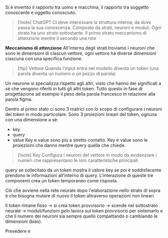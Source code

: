 Si è invertito il rapporto tra uomo e macchina, il rapporto tra soggetto conoscente e oggetto conosciuto.

>[!note] ChatGPT
>Ci deve interessare la struttura interna; da dove passa la sua conoscenza.
>Composto da strati, neuroni e moduli. 
>Ogni strato ha uno strato sottostante. Il primo strato meccanismo di attenzione mentre il secondo una rete 

**Meccanismo di attenzione**
All'interno degli strati troviamo i neuroni che sono le dimensioni di ciascun vettore, ogni vettore ha diverse dimensioni ciascuna con una specifica funzione.

>[!tip] Vettore
>Quando l'input entra nel modello diventa un token (una parola diventa un numero o un pezzo di parola)

Un neurone si specializza rispetto agli altri, visto che hanno dei significati a sè che vengono riferiti in tutti gli altri token. Tutto questo in fase di progettazione
ad esempio il peso della parola francesco in relazione alla parola figma.

Dentro al primo stato ci sono 3 matrici con lo scopo di configurare i neuroni dei token in modo particolare. Sono 3 proiezioni lineari del token, ognuna con una dimensione a sè:
- key 
- query
- value
Key e value sono più a stretto contatto. Key e value sono le proiezioini che danno mentre query quella che chiede.
>[!note] Key
>Configura i neuroni del vettore in modo da evidenziare i numeri che rappresentano le loro caratteristiche principali

query se sollecitato da un token mostra il valore key se poi è soddisfacente prendono le informazioni all'interno di query. L'interazione di queste tre componenti crea un token temporaneo come risposta.

Ciò che avviene nella rete neurale dopo l'elaborazione nello strato di sopra è che bisogna mutare di nuovo il token attraverso operazioni non lineari.

Il token rimane fisso -> si crea token provvisorio -> scende nel sottostrato neurale -> moduli/funzioni *gelo* lavora sul token provvisorio per sistemarlo e che il numero dei neuroni sia sempre quello compattando o cambiando le dimensioni (bias).


Prevedere e 